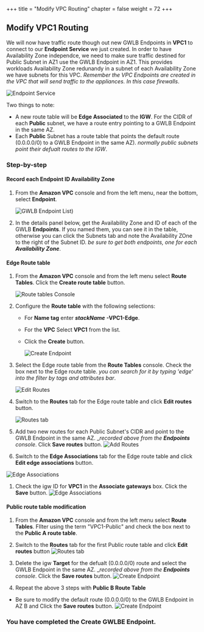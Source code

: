 +++
title = "Modify VPC Routing"
chapter = false
weight = 72
+++

## Modify VPC1 Routing

We will now have traffic route though out new GWLB Endpoints in **VPC1** to connect to our **Endpoint Service** we just created. In order to have Availability Zone independce, we need to make sure traffic destined for Public Subnet in AZ1 use the GWLB Endpoint in AZ1. This provides workloads  Availability Zone redunandy in a subnet of each Availability Zone we have subnets for this VPC.
_Remember the VPC Endpoints are created in the VPC that will send traffic to the appliances. In this case firewalls_.

![Endpoint Service](/images/gwlb-VPC1-routingdesign.png)

Two things to note:
- A new route table will be **Edge Associated** to the **IGW**. For the CIDR of each **Public** subnet, we have a route entry pointing to a GWLB Endpoint in the same AZ.
- Each **Public** Subnet has a route table that points the default route (0.0.0.0/0) to a GWLB Endpoint in the same AZ). _normally public subnets point their defualt routes to the IGW_.

### Step-by-step


#### Record each Endpoint ID Availability Zone


1. From the **Amazon VPC** console and from the left menu, near the bottom, select **Endpoint**. 

   ![GWLB Endpoint List](/images/gwlbe-list-gwlbe.png))

1. In the details panel below, get the Availability Zone and ID of each of the GWLB **Endpoints**. If you named them, you can see it in the table, otherwise you can click the Subnets tab and note the Availability ZOne to the right of the Subnet ID. _be sure to get both endpoints, one for each **Availability Zone**_.

#### Edge Route table

1. From the **Amazon VPC** console and from the left menu select **Route Tables**. Click the **Create route table** button.

    ![Route tables Console](/images/gwlbe-routetable-list.png)

1. Configure the **Route table** with the following selections:

   - For **Name tag** enter ***stackName*** **-VPC1-Edge**.
   - For the **VPC** Select **VPC1** from the list.
   - Click the **Create** button. 

     ![Create Endpoint](/images/gwlbe-create-edgert.png)

1. Select the Edge route table from the **Route Tables** console. Check the box next to the Edge route table. _you can search for it by typing 'edge' into the filter by tags and attributes bar_.

     ![Edit Routes](/images/gwlbe-select-edgert.png)
1. Switch to the **Routes** tab for the Edge route table and click **Edit routes** button.

     ![Routes tab](/images/gwlbe-edgert-routes.png)

1. Add two new routes for each Public Subnet's CIDR and point to the GWLB Endpoint in the same AZ. __recorded above from the **Endpoints** console_. Click **Save routes** button. 
     ![Add Routes](/images/gwlbe-edgert-addroutes.png)

1. Switch to the **Edge Associations** tab for the Edge route table and click **Edit edge associations** button.

![Edge Associations](/images/gwlbe-edgert-associations.png)

1. Check the igw ID for **VPC1** in the **Associate gateways** box. Click the **Save** button.
![Edge Associations](/images/gwlbe-edgert-associate.png)    

#### Public route table modification

1. From the **Amazon VPC** console and from the left menu select **Route Tables**. FIlter using the term "VPC1-Public" and check the box next to the **Public A route table**.

1. Switch to the **Routes** tab for the first Public route table and click **Edit routes** button
     ![Routes tab](/images/gwlbe-pubArt-routes.png)

1. Delete the igw **Target** for the defualt (0.0.0.0/0) route and select the GWLB Endpoint in the same AZ. __recorded above from the **Endpoints** console_. Click the **Save routes** button. 
     ![Create Endpoint](/images/gwlbe-pubA-addroutes.png)

1. Repeat the above 3 steps with **Public B Route Table**
  - Be sure to modify the default route (0.0.0.0/0) to the GWLB Endpoint in AZ B and Click the **Save routes** button. 
     ![Create Endpoint](/images/gwlbe-pubBrt-routes.png)


### You have completed the Create GWLBE Endpoint.
